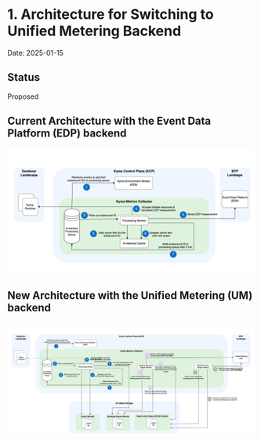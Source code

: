 # 1. Architecture for Switching to Unified Metering Backend

Date: 2025-01-15

## Status

Proposed

## Current Architecture with the Event Data Platform (EDP) backend

![arch](../assets/EDP_architecture.drawio.svg)

## New Architecture with the Unified Metering (UM) backend

![arch](../assets/UM_architecture.drawio.svg)
